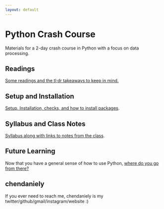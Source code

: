 ```yaml
---
layout: default
---
```


# Python Crash Course

Materials for a 2-day crash course in Python with a focus on data processing.

## Readings

[Some readings and the tl;dr takeaways to keep in mind.](./readings.html)

## Setup and Installation

[Setup, Installation, checks, and how to install packages](./setup.html).

## Syllabus and Class Notes

[Syllabus along with links to notes from the class](./syllabus.html).

## Future Learning

Now that you have a general sense of how to use Python,
[where do you go from there?](./future_learning.html)

## chendaniely

If you ever need to reach me, chendaniely is my twitter/github/gmail/instagram/website :)
